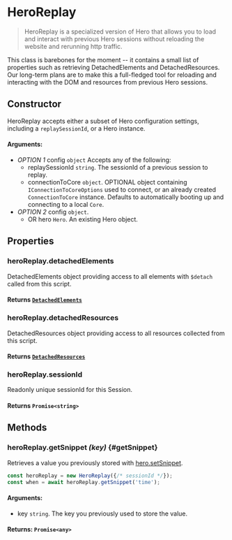 # HeroReplay

> HeroReplay is a specialized version of Hero that allows you to load and interact with previous Hero sessions without reloading the website and rerunning http traffic.

This class is barebones for the moment -- it contains a small list of properties such as retrieving DetachedElements and DetachedResources. Our long-term plans are to make this a full-fledged tool for reloading and interacting with the DOM and resources from previous Hero sessions.

## Constructor

HeroReplay accepts either a subset of Hero configuration settings, including a `replaySessionId`, or a Hero instance.

#### **Arguments**:

- _OPTION 1_ config `object` Accepts any of the following:
  - replaySessionId `string`. The sessionId of a previous session to replay.
  - connectionToCore `object`. OPTIONAL object containing `IConnectionToCoreOptions` used to connect, or an already created `ConnectionToCore` instance. Defaults to automatically booting up and connecting to a local `Core`.
- _OPTION 2_ config `object`.
  - OR hero `Hero`. An existing Hero object.

## Properties

### heroReplay.detachedElements

DetachedElements object providing access to all elements with `$detach` called from this script.

#### **Returns** [`DetachedElements`](../advanced-client/detached-elements.md)

### heroReplay.detachedResources

DetachedResources object providing access to all resources collected from this script.

#### **Returns** [`DetachedResources`](../advanced-client/detached-resources.md)

### heroReplay.sessionId

Readonly unique sessionId for this Session.

#### **Returns** `Promise<string>`

## Methods

### heroReplay.getSnippet *(key)* {#getSnippet}

Retrieves a value you previously stored with [hero.setSnippet](./hero.md#setSnippet).

```js
const heroReplay = new HeroReplay({/* sessionId */});
const when = await heroReplay.getSnippet('time');
```

#### **Arguments**:

- key `string`. The key you previously used to store the value.

#### **Returns**: `Promise<any>`

